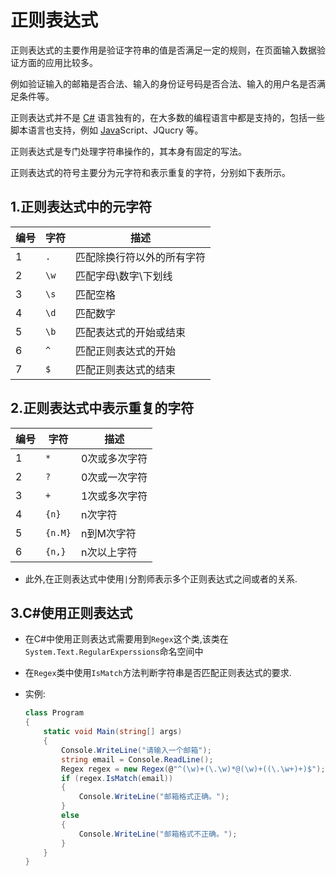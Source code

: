 # 正则表达式

正则表达式的主要作用是验证字符串的值是否满足一定的规则，在页面输入数据验证方面的应用比较多。

例如验证输入的邮箱是否合法、输入的身份证号码是否合法、输入的用户名是否满足条件等。

正则表达式并不是 [C#](http://c.biancheng.net/csharp/) 语言独有的，在大多数的编程语言中都是支持的，包括一些脚本语言也支持，例如 [Java](http://c.biancheng.net/java/)Script、JQucry 等。

正则表达式是专门处理字符串操作的，其本身有固定的写法。

正则表达式的符号主要分为元字符和表示重复的字符，分别如下表所示。  

## 1.正则表达式中的元字符

| 编号 | 字符 | 描述                       |
| ---- | ---- | -------------------------- |
| 1    | `.`  | 匹配除换行符以外的所有字符 |
| 2    | `\w` | 匹配字母\数字\下划线       |
| 3    | `\s` | 匹配空格                   |
| 4    | `\d` | 匹配数字                   |
| 5    | `\b` | 匹配表达式的开始或结束     |
| 6    | `^`  | 匹配正则表达式的开始       |
| 7    | `$`  | 匹配正则表达式的结束       |

## 2.正则表达式中表示重复的字符

| 编号 | 字符    | 描述          |
| ---- | ------- | ------------- |
| 1    | `*`     | 0次或多次字符 |
| 2    | `?`     | 0次或一次字符 |
| 3    | `+`     | 1次或多次字符 |
| 4    | `{n}`   | n次字符       |
| 5    | `{n.M}` | n到M次字符    |
| 6    | `{n,}`  | n次以上字符   |

* 此外,在正则表达式中使用`|`分割师表示多个正则表达式之间或者的关系.

## 3.C#使用正则表达式

* 在C#中使用正则表达式需要用到`Regex`这个类,该类在`System.Text.RegularExperssions`命名空间中

* 在`Regex`类中使用`IsMatch`方法判断字符串是否匹配正则表达式的要求.

* 实例:

  ```c#
  class Program
  {
      static void Main(string[] args)
      {
          Console.WriteLine("请输入一个邮箱");
          string email = Console.ReadLine();
          Regex regex = new Regex(@"^(\w)+(\.\w)*@(\w)+((\.\w+)+)$");
          if (regex.IsMatch(email))
          {
              Console.WriteLine("邮箱格式正确。");
          }
          else
          {
              Console.WriteLine("邮箱格式不正确。");
          }
      }
  }
  ```

  